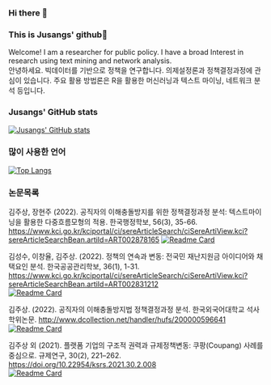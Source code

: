 ### Hi there 👋 
### This is Jusangs' github🦊
Welcome! I am a researcher for public policy. I have a broad Interest in research using text mining and network analysis.  
안녕하세요. 빅데이터를 기반으로 정책을 연구합니다. 의제설정론과 정책결정과정에 관심이 있습니다. 주요 활용 방법론은 R을 활용한 머신러닝과 텍스트 마이닝, 네트워크 분석 등입니다. 

### Jusangs' GitHub stats
[![Jusangs' GitHub stats](https://github-readme-stats.vercel.app/api?username=kjsang)](https://github.com/anuraghazra/github-readme-stats)

### 많이 사용한 언어
[![Top Langs](https://github-readme-stats.vercel.app/api/top-langs/?username=kjsang&layout=compact)](https://github.com/anuraghazra/github-readme-stats)

### 논문목록
김주상, 장현주 (2022). 공직자의 이해충돌방지를 위한 정책결정과정 분석: 텍스트마이닝을 활용한 다중흐름모형의 적용. 한국행정학보, 56(3), 35-66.
https://www.kci.go.kr/kciportal/ci/sereArticleSearch/ciSereArtiView.kci?sereArticleSearchBean.artiId=ART002878165
[![Readme Card](https://github-readme-stats.vercel.app/api/pin/?username=kjsang&repo=KPAR.conflict.of.interest)](https://github.com/kjsang/KPAR.conflict.of.interest)
    
김성수, 이창율, 김주상. (2022). 정책의 연속과 변동: 전국민 재난지원금 아이디어와 채택요인 분석. 한국공공관리학보, 36(1), 1-31. https://www.kci.go.kr/kciportal/ci/sereArticleSearch/ciSereArtiView.kci?sereArticleSearchBean.artiId=ART002831212   
[![Readme Card](https://github-readme-stats.vercel.app/api/pin/?username=kjsang&repo=discourse.rf)](https://github.com/kjsang/discourse.rf)
   
김주상. (2022). 공직자의 이해충돌방지법 정책결정과정 분석. 한국외국어대학교 석사학위논문. http://www.dcollection.net/handler/hufs/200000596641    
[![Readme Card](https://github-readme-stats.vercel.app/api/pin/?username=kjsang&repo=conflict.of.interest)](https://github.com/kjsang/conflict.of.interest)
    
김주상 외 (2021). 플랫폼 기업의 구조적 권력과 규제정책변동: 쿠팡(Coupang) 사례를 중심으로. 규제연구, 30(2), 221–262. https://doi.org/10.22954/ksrs.2021.30.2.008   
[![Readme Card](https://github-readme-stats.vercel.app/api/pin/?username=kjsang&repo=analysis.coupang)](https://github.com/kjsang/analysis.coupang)
   
      

<!--
**kjsang/kjsang** is a ✨ _special_ ✨ repository because its `README.md` (this file) appears on your GitHub profile.


Here are some ideas to get you started:

- 🔭 I’m currently working on ...
- 🌱 I’m currently learning ...
- 👯 I’m looking to collaborate on ...
- 🤔 I’m looking for help with ...
- 💬 Ask me about ...
- 📫 How to reach me: ...
- 😄 Pronouns: ...
- ⚡ Fun fact: ...
-->
